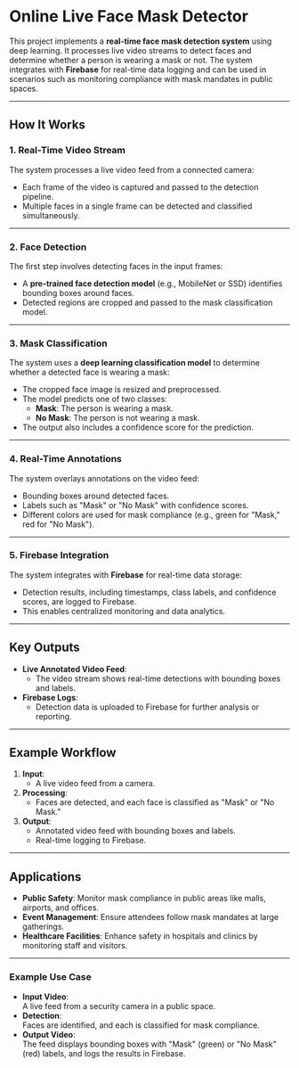 # **Online Live Face Mask Detector**

This project implements a **real-time face mask detection system** using deep learning. It processes live video streams to detect faces and determine whether a person is wearing a mask or not. The system integrates with **Firebase** for real-time data logging and can be used in scenarios such as monitoring compliance with mask mandates in public spaces.

---

## **How It Works**

### **1. Real-Time Video Stream**
The system processes a live video feed from a connected camera:
- Each frame of the video is captured and passed to the detection pipeline.
- Multiple faces in a single frame can be detected and classified simultaneously.

---

### **2. Face Detection**
The first step involves detecting faces in the input frames:
- A **pre-trained face detection model** (e.g., MobileNet or SSD) identifies bounding boxes around faces.
- Detected regions are cropped and passed to the mask classification model.

---

### **3. Mask Classification**
The system uses a **deep learning classification model** to determine whether a detected face is wearing a mask:
- The cropped face image is resized and preprocessed.
- The model predicts one of two classes:
  - **Mask**: The person is wearing a mask.
  - **No Mask**: The person is not wearing a mask.
- The output also includes a confidence score for the prediction.

---

### **4. Real-Time Annotations**
The system overlays annotations on the video feed:
- Bounding boxes around detected faces.
- Labels such as "Mask" or "No Mask" with confidence scores.
- Different colors are used for mask compliance (e.g., green for "Mask," red for "No Mask").

---

### **5. Firebase Integration**
The system integrates with **Firebase** for real-time data storage:
- Detection results, including timestamps, class labels, and confidence scores, are logged to Firebase.
- This enables centralized monitoring and data analytics.

---

## **Key Outputs**
- **Live Annotated Video Feed**:
  - The video stream shows real-time detections with bounding boxes and labels.
- **Firebase Logs**:
  - Detection data is uploaded to Firebase for further analysis or reporting.

---

## **Example Workflow**
1. **Input**:
   - A live video feed from a camera.
2. **Processing**:
   - Faces are detected, and each face is classified as "Mask" or "No Mask."
3. **Output**:
   - Annotated video feed with bounding boxes and labels.
   - Real-time logging to Firebase.

---

## **Applications**
- **Public Safety**: Monitor mask compliance in public areas like malls, airports, and offices.
- **Event Management**: Ensure attendees follow mask mandates at large gatherings.
- **Healthcare Facilities**: Enhance safety in hospitals and clinics by monitoring staff and visitors.

---

### **Example Use Case**
- **Input Video**:  
   A live feed from a security camera in a public space.
- **Detection**:  
   Faces are identified, and each is classified for mask compliance.
- **Output Video**:  
   The feed displays bounding boxes with "Mask" (green) or "No Mask" (red) labels, and logs the results in Firebase.

